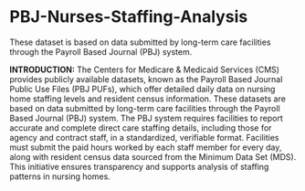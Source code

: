 # PBJ-Nurses-Staffing-Analysis
These dataset is based on data submitted by long-term care facilities through the Payroll Based Journal (PBJ) system.

**INTRODUCTION:** 
The Centers for Medicare & Medicaid Services (CMS) provides publicly available datasets, known as the Payroll Based Journal Public Use Files (PBJ PUFs), which offer detailed daily data on nursing home staffing levels and resident census information. These datasets are based on data submitted by long-term care facilities through the Payroll Based Journal (PBJ) system. The PBJ system requires facilities to report accurate and complete direct care staffing details, including those for agency and contract staff, in a standardized, verifiable format. Facilities must submit the paid hours worked by each staff member for every day, along with resident census data sourced from the Minimum Data Set (MDS). This initiative ensures transparency and supports analysis of staffing patterns in nursing homes.
